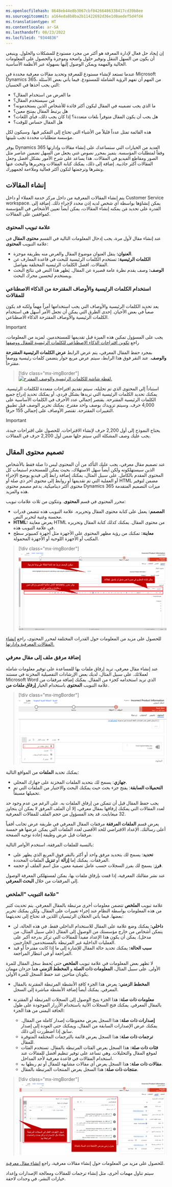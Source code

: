 ```yaml
---
ms.openlocfilehash: 8648eb44e8b3067cbf04266486338417cd39b8ee
ms.sourcegitcommit: a164eda8b8ba2b11422692d36e1d0aedef5d4fd4
ms.translationtype: HT
ms.contentlocale: ar-SA
ms.lasthandoff: 08/23/2022
ms.locfileid: "9344836"
---
```

إن إيجاد حل فعال لإدارة المعرفة هو أكثر من مجرد مستودع للمشكلات والحلول. وينبغي أن يكون من السهل التنقل وتوفير حلول واضحة وموجزة والحصول على المعلومات الحالية والمهمة ويمكن الوصول إليها بسهولة عبر الأنظمة الأساسية.

عندما تستعد لإنشاء مستودع للمعرفة وتحديد مقالات معرفية محددة في Microsoft Dynamics 365، من المهم أن تفهم الرؤية الشاملة للمستودع. فيما يأتي بعض الأسئلة التي يجب أخذها في الحسبان:

- ما الغرض من استخدام المقال؟
- مَن سيستخدم المقال؟
- ما الذي يجب تضمينه في المقال ليكون أكثر فائدة للأشخاص الذين يستخدمونه؟
- هل يرتبط المقال بمنتج معين؟
- هل يجب أن يكون المقال متوفراً بلغات متعددة؟ إذا كان يجب ذلك، فبأي اللغات؟
- هل المقال حساس للوقت؟

هذه القائمة تمثل عدداً قليلاً من الأشياء التي تحتاج إلى التفكير فيها. وسيكون لكل مؤسسة متطلبات محددة تجب تلبيتها.

يوفر Dynamics 365 العديد من الخيارات التي ستساعدك على إنشاء مقالات وإدارتها وفقاً لمتطلبات المؤسسة. يتميز بمحرر نصوص غني يجعل من السهل تضمين عناصر مثل الصور ومقاطع الفيديو في المقالات. هذا يساعد على شرح الأمور بشكل أفضل وجعل المقالات أكثر جاذبية. إضافة إلى ذلك، يمكنك كتابة المقالات وتحريرها والبحث عنها ونشرها وترجمتها لتكون أكثر فعالية وملاءمة لجمهورك.

## <a name="article-creation"></a>إنشاء المقالات

يتم إنشاء المقالات المعرفية من داخل مركز خدمة العملاء أو داخل Customer Service workspace. يمكن إنشاؤها بواسطة أي شخص لديه إذن محدد لإجراء ذلك. إضافة إلى القدرة على تحديد مَن يمكنه إنشاء المقالات، يمكن أيضاً تعيين الأشخاص في المؤسسة كموافقين على المقالات.   

### <a name="content-tab"></a>علامة تبويب المحتوى

عند إنشاء مقال لأول مرة، يجب إدخال المعلومات التالية في القسم **محتوى المقال** في علامة التبويب **المحتوى**:

- **العنوان:** ينقل العنوان موضوع المقال والغرض منه بطريقة موجزة.
- **الكلمات الرئيسية:** تستخدم الكلمات الرئيسية للبحث في قاعدة المعارف عن المقالات. افصل الكلمات الرئيسية المختلفة بفواصل.
- **الوصف:** وصف يقدم نظرة عامة قصيرة عن المقال. يَظهر هذا النص في نتائج البحث ويستخدم لتحسين محرك البحث.

### <a name="use-ai-suggested-article-keywords-and-descriptions"></a>استخدام الكلمات الرئيسية والأوصاف المقترحة من الذكاء الاصطناعي للمقالات

يعد تحديد الكلمات الرئيسية والأوصاف التي يجب استخدامها أمراً مهماً ولكنه قد يكون صعباً في بعض الأحيان. إحدى الطرق التي يمكن أن تجعل الأمر أسهل هي استخدام الكلمات الرئيسية والأوصاف المقترحة الذكاء الاصطناعي.  

> [!IMPORTANT]
> يجب على المسؤول تمكين هذه الميزة قبل تقديمها للمستخدمين. لمزيد من المعلومات، راجع [تكوين اقتراحات الذكاء الاصطناعي للكلمات الرئيسية للمقال ووصفها](/dynamics365/customer-service/configure-ai-suggested-article-keywords-description)

بمجرد حفظ المقال المعرفي، يتم عرض الرابط **عرض الكلمات الرئيسية المقترحة والوصف**. عند النقر فوق هذا الرابط، سيتم عرض مربع حوار يتضمن كلمات رئيسية ووصفاً مقترحاً.

> [!div class="mx-imgBorder"]
> [![لقطة شاشة للكلمات الرئيسية والوصف المقترح.](../media/km-unit-2-3.png)](../media/km-unit-2-3.png#lightbox)

استناداً إلى المحتوى الذي تم تحليله، سيتم تقديم اقتراحات متعددة للكلمات الرئيسية. يمكنك تحديد الكلمات الرئيسية التي تريدها بشكل فردي، أو يمكنك تحديد إدراج جميع الكلمات الرئيسية المقترحة. يقتصر إجمالي عدد الأحرف في الكلمات الأساسية على 4,000 حرف. وسيتم تزويدك بوصف واحد مقترح. يمكنك تحرير الوصف قبل تطبيق التغييرات المقترحة. تقتصر الأوصاف على إجمالي 155 حرفاً.

> [!IMPORTANT]
>  يحتاج النموذج إلى أول 2,200 حرف لإنشاء الاقتراحات. للحصول على اقتراحات جيدة، يجب عليك وصف المشكلة التي سيتم حلها ضمن أول 2,200 حرف في المقالات.

## <a name="designing-article-content"></a>تصميم محتوى المقال 

عند تصميم مقال معرفي، يجب عليك التأكد من أن المحتوى ليس ذا صلة فقط بالأشخاص الذين سيستهلكونه ولكن أيضاً سهل الاستهلاك، بحيث يمكن للمستخدم استيعاب كل المحتوى المقدم بالكامل. على سبيل المثال، يمكنك إضافة رابط إلى فيديو يوضح الإجراء أو العملية التي تم تقديمها أو روابط إلى محتوى آخر ذي صلة أو HTML مضمن لتوفير محتوى أكثر ديناميكية. يدعم مصمم محتوى Dynamics 365 ميزات التصميم المتقدمة هذه والمزيد.

محرر المحتوى في قسم **المحتوى**. وتتكون من ثلاث علامات تبويب:

- **المصمم:** يعمل على كتابة محتوى المقال وتحريره. علامة التبويب هذه تتضمن قدرات محسنة وغنية لتحرير النص.
- **HTML:** يعرض معاينة HTML من محتوى المقال. يمكنك كذلك كتابة المقال وتحريره في علامة التبويب هذه.
- **معاينة:** تمكنك من رؤية مظهر المحتوى على الأجهزة مثل أجهزة كمبيوتر سطح المكتب أو الأجهزة اللوحية أو الأجهزة المحمولة.

> [!div class="mx-imgBorder"]
> [![لقطة شاشة لمحرر المحتوى مع تفاصيل الميزات.](../media/km-unit2-1.png)](../media/km-unit2-1.png#lightbox)

للحصول على مزيد من المعلومات حول القدرات المختلفة لمحرر المحتوى، راجع [إنشاء المقالات المعرفية وإدارتها.](/dynamics365/customer-engagement/customer-service/customer-service-hub-user-guide-knowledge-article)

### <a name="add-a-file-attachment-to-a-knowledge-article"></a>إضافة مرفق ملف إلى مقال معرفي

عند إنشاء مقال معرفي، تريد إرفاق ملفات بها للمساعدة على توفير معلومات شاملة لعملائك. على سبيل المثال، لديك بعض الإرشادات التفصيلية المخزنة في مستند Microsoft Word الذي تريد استخدامه كجزء من المقال. يمكنك إضافة مرفقات من علامة التبويب **المحتوى** باستخدام الخيار **إرفاق ملفات من**.  

> [!div class="mx-imgBorder"]
> [![لقطة شاشة لعلامة التبويب محرر المحتوى مع خيار إرفاق الملفات من.](../media/km-unit-2-4.png)](../media/km-unit-2-4.png#lightbox)

يمكنك تحديد **الملفات** من المواقع التالية:

- **جهازي**: يسمح لك بتحديد الملفات المخزنة على جهازك المحلي.
- **التحميلات السابقة**: يفتح جزء بحث حيث يمكنك البحث والاختيار من الملفات التي تم تحميلها مسبقاً.

يجب حفظ المقال قبل أن تتمكن من إرفاق الملفات به. على الرغم من عدم وجود حد لعدد المقالات التي يمكنك إرفاقها بمقال معرفي، إلا أن الملف المرفق لا يمكن أن يتجاوز 32 ميغابايت.  قد يحد المسؤول من حجم الملف للمقالات المعرفية.

يعرض قسم **الملفات المرفقة** مرفقات المقال المعرفي في طريقة عرض تجانب أفقياً أعلى رسالتك. الإعداد الافتراضي للحد الأقصى لعدد الملفات التي يمكن عرضها هو خمسة مرفقات قبل عرض وظيفة إعادة توجيه الصفحة.

بالنسبة للملفات المرفقة، استخدم الأوامر التالية:
- **تحديد**: يسمح لك بتحديد مرفق واحد أو أكثر بالنقر فوق المربع الذي يظهر على المرفقات. يمكنك إما **إزالة** أو **تنزيل** الملفات المحددة.
- **فرز**: يسمح لك بفرز السجلات حسب عامل تصفية معين، مثل اسم الملف أو حجمه.

عند نشر مقالتك المعرفية، إذا قمت بإرفاق ملفات بها، يمكن لمستهلكي المعرفة الوصول إلى المرفقات من خلال **البحث المعرفي**.

### <a name="summary-tab"></a>علامة التبويب "الملخص"

علامة تبويب **الملخص** تتضمن معلومات أخرى مرتبطة بالمقال المعرفي. يتم تحديث كثير من هذه المعلومات بواسطة النظام عند إجراء تغييرات على المقال. ولكن يمكنك تحرير بعضها. فيما يأتي الحقلان الرئيسيان اللذين قد تحتاج إلى تحديثهما:

- **داخلي:** يمكنك وضع علامة على المقال للاستخدام الداخلي فقط. في هذه الحالة، لن يتمكن أشخاص من خارج مؤسستك من الوصول إلى المقال (على سبيل المثال، من مدخل). يمكن أن يكون هذا الإعداد مفيداً للمقالات التي تركز بدرجة أكبر على العمليات الداخلية غير المرتبطة بالمستخدمين الخارجيين.
- **سبب الحالة:** يمكنك تحديد حالة المقال للإشارة إلى ما إذا كانت مقترحاً أو قيد المراجعة أو في انتظار المراجعة.

لا تظهر بعض المعلومات في علامة تبويب **الملخص** حتى يُحفظ سجل المقال للمرة الأولى. على سبيل المثال، **المعلومات ذات الصلة** و **المخطط الزمني** هما جزءان مهمان يكونان متاحين عند حفظ السجل للمرة الأولى.

- **المخطط الزمني:** يعرض هذا الجزء كافة الأنشطة المرتبطة المقترنة بالمقال المعرفي. يمكنك أيضاً إضافة الأنشطة مباشرة إلى السجل.
- **معلومات ذات صلة:** هذا الجزء يتيح الوصول إلى السجلات المرتبطة أو المقترنة بالمقال المعرفي. يمكنك فتح السجلات الآتية باستخدام الأزرار الموجودة على طول الحافة اليمنى من هذا الجزء:

    - **إصدارات ذات صلة:** هذا السجل يعرض محفوظات إصدار كاملة من المقال. يمكنك عرض الإصدارات السابقة من المقال، ويمكنك حتى العودة إلى إصدار سابق إذا اضطررت إلى ذلك.
    - **ترجمات ذات صلة:** هذا السجل يعرض قائمة بالترجمات المختلفة المتوفرة للمقال.
    - **فئات ذات صلة:** هذا السجل يعرض الفئات المرتبطة بالمقال. تستخدم الفئات لموقع المقال والتحليلات. وهي تساعد على توفير تنظيم أفضل للمقالات عند استخدام المقالات في قاعدة معرفية لأحد المداخل.
    - **مقالات ذات صلة:** هذا السجل يعرض أي مقالات مشابهة للمقال أو تم ربطها به.
    - **منتجات ذات صلة:** هذا السجل يعرض المنتجات المرتبطة بالمقال.

> [!div class="mx-imgBorder"]
> [![لقطة شاشة لأجزاء المخطط الزمني والمعلومات ذات الصلة.](../media/km-unit2-2.png)](../media/km-unit2-2.png#lightbox)

للحصول على مزيد من المعلومات حول إنشاء مقالات معرفية، راجع [إنشاء مقال معرفية](/dynamics365/customer-engagement/customer-service/customer-service-hub-user-guide-knowledge-article#create-a-knowledge-article).

سيتم تناول مهمات أخرى، مثل إنشاء ترجمات للمقالات ومعالجة الإصدارات وإعداد خيارات النشر، في وحدات لاحقة.
